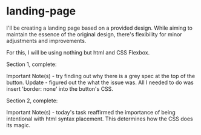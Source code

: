 # landing-page
I'll be creating a landing page based on a provided design. While aiming to maintain the essence of the original design, there's flexibility for minor adjustments and improvements.

For this, I will be using nothing but html and CSS Flexbox.

Section 1, complete:

Important Note(s) - try finding out why there is a grey spec at the top of the button.
Update - figured out the what the issue was. All I needed to do was insert 'border: none' into the button's CSS.

Section 2, complete:

Important Note(s) - today's task reaffirmed the importance of being intentional with html syntax placement. This determines how the CSS does its magic.